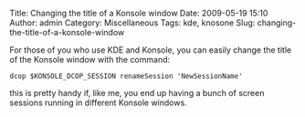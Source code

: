 Title: Changing the title of a Konsole window
Date: 2009-05-19 15:10
Author: admin
Category: Miscellaneous
Tags: kde, knosone
Slug: changing-the-title-of-a-konsole-window

For those of you who use KDE and Konsole, you can easily change the
title of the Konsole window with the command:

~~~~{.bash}
dcop $KONSOLE_DCOP_SESSION renameSession 'NewSessionName'
~~~~

this is pretty handy if, like me, you end up having a bunch of screen
sessions running in different Konsole windows.
